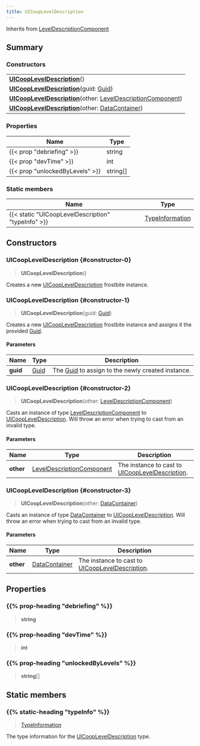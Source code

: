 ```yaml
---
title: UICoopLevelDescription
---
```


Inherits from 
[LevelDescriptionComponent](/vext/ref/fb/leveldescriptioncomponent)

## Summary
### Constructors
| |
| ----------- |
| **[UICoopLevelDescription](#constructor-0)**() |
| **[UICoopLevelDescription](#constructor-1)**(guid: [Guid](/vext/ref/shared/class/guid)) |
| **[UICoopLevelDescription](#constructor-2)**(other: [LevelDescriptionComponent](/vext/ref/fb/leveldescriptioncomponent)) |
| **[UICoopLevelDescription](#constructor-3)**(other: [DataContainer](/vext/ref/shared/class/datacontainer)) |

### Properties
| Name | Type |
| ---- | ---- |
| {{< prop "debriefing" >}} | string |
| {{< prop "devTime" >}} | int |
| {{< prop "unlockedByLevels" >}} | string[] |

### Static members
| Name | Type |
| ---- | ---- |
| {{< static "UICoopLevelDescription" "typeInfo" >}} | [TypeInformation](/vext/ref/shared/class/typeinformation) |

## Constructors
### UICoopLevelDescription {#constructor-0}
> **UICoopLevelDescription**()

Creates a new [UICoopLevelDescription](/vext/ref/fb/uicoopleveldescription) frostbite instance.

### UICoopLevelDescription {#constructor-1}
> **UICoopLevelDescription**(guid: [Guid](/vext/ref/shared/class/guid))

Creates a new [UICoopLevelDescription](/vext/ref/fb/uicoopleveldescription) frostbite instance and assigns it the provided [Guid](/vext/ref/shared/class/guid).

#### Parameters
| Name | Type | Description |
| ---- | ---- | ----------- |
| **guid** | [Guid](/vext/ref/shared/class/guid) | The [Guid](/vext/ref/shared/class/guid) to assign to the newly created instance. |

### UICoopLevelDescription {#constructor-2}
> **UICoopLevelDescription**(other: [LevelDescriptionComponent](/vext/ref/fb/leveldescriptioncomponent))

Casts an instance of type [LevelDescriptionComponent](/vext/ref/fb/leveldescriptioncomponent) to [UICoopLevelDescription](/vext/ref/fb/uicoopleveldescription). Will throw an error when trying to cast from an invalid type.

#### Parameters
| Name | Type | Description |
| ---- | ---- | ----------- |
| **other** | [LevelDescriptionComponent](/vext/ref/fb/leveldescriptioncomponent) | The instance to cast to [UICoopLevelDescription](/vext/ref/fb/uicoopleveldescription). |

### UICoopLevelDescription {#constructor-3}
> **UICoopLevelDescription**(other: [DataContainer](/vext/ref/shared/class/datacontainer))

Casts an instance of type [DataContainer](/vext/ref/shared/class/datacontainer) to [UICoopLevelDescription](/vext/ref/fb/uicoopleveldescription). Will throw an error when trying to cast from an invalid type.

#### Parameters
| Name | Type | Description |
| ---- | ---- | ----------- |
| **other** | [DataContainer](/vext/ref/shared/class/datacontainer) | The instance to cast to [UICoopLevelDescription](/vext/ref/fb/uicoopleveldescription). |

## Properties
### {{% prop-heading "debriefing" %}}
> **string**

### {{% prop-heading "devTime" %}}
> **int**

### {{% prop-heading "unlockedByLevels" %}}
> **string**[]

## Static members
### {{% static-heading "typeInfo" %}}
> [TypeInformation](/vext/ref/shared/class/typeinformation)

The type information for the [UICoopLevelDescription](/vext/ref/fb/uicoopleveldescription) type.

